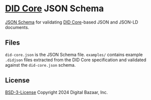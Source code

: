 # [DID Core](https://w3.org/TR/did-core/) JSON Schema

[JSON Schema](https://json-schema.org/) for validating [DID Core](https://w3.org/TR/did-core/)-based JSON and JSON-LD documents.

## Files

`did-core.json` is the JSON Schema file.
`examples/` contains example `.didjson` files extracted from the DID Core specification and validated against the `did-core.json` schema.

## License

[BSD-3-License](LICENSE) Copyright 2024 Digital Bazaar, Inc.
